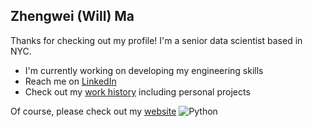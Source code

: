 ## Zhengwei (Will) Ma

Thanks for checking out my profile! I'm a senior data scientist based in NYC.

- I'm currently working on developing my engineering skills
- Reach me on [LinkedIn](https://www.linkedin.com/in/williammaucla)
- Check out my [work history](https://wmaucla.github.io/) including personal projects

Of course, please check out my [website](https://wmaucla.netlify.app/)
![Python](https://img.shields.io/badge/python-3670A0?style=for-the-badge&logo=python&logoColor=ffdd54)
